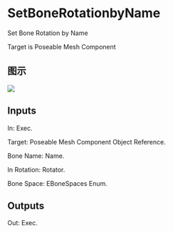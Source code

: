 # SetBoneRotationbyName

Set Bone Rotation by Name

Target is Poseable Mesh Component

## 图示

![]($-20221218-18252768.png)

## Inputs

In: Exec.

Target: Poseable Mesh Component Object Reference.

Bone Name: Name.

In Rotation: Rotator.

Bone Space: EBoneSpaces Enum.  

## Outputs

Out: Exec.

